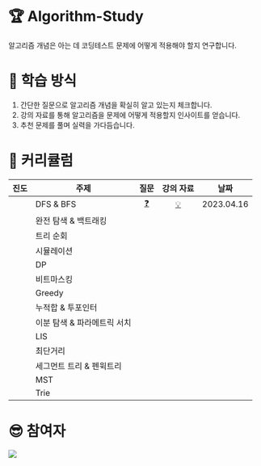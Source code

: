 # 🏆 Algorithm-Study

알고리즘 개념은 아는 데 코딩테스트 문제에 어떻게 적용해야 할지 연구합니다.

# 📏 학습 방식

1. 간단한 질문으로 알고리즘 개념을 확실히 알고 있는지 체크합니다.
2. 강의 자료를 통해 알고리즘을 문제에 어떻게 적용할지 인사이트를 얻습니다.
3. 추천 문제를 풀며 실력을 가다듬습니다.

# 🚩 커리큘럼

| 진도 | 주제               |                                       질문                                        |                                         강의 자료                                         |     날짜     |
|:--:|------------------|:-------------------------------------------------------------------------------:|:-------------------------------------------------------------------------------------:|:----------:|
|    | DFS & BFS        | [❓](https://github.com/acisliver/Algorithm-Study/blob/main/questions/dfsbfs.md) | [💡](https://github.com/acisliver/Algorithm-Study/blob/main/lectures/dfsbfs/basic.md) | 2023.04.16 |
|    | 완전 탐색 & 백트래킹     |                                                                                 |                                                                                       |            |
|    | 트리 순회            |                                                                                 |                                                                                       |            |
|    | 시뮬레이션            |                                                                                 |                                                                                       |            |
|    | DP               |                                                                                 |                                                                                       |            |
|    | 비트마스킹            |                                                                                 |                                                                                       |            |
|    | Greedy           |                                                                                 |                                                                                       |            |
|    | 누적합 & 투포인터       |                                                                                 |                                                                                       |            |
|    | 이분 탐색 & 파라메트릭 서치 |                                                                                 |                                                                                       |            |
|    | LIS              |                                                                                 |                                                                                       |            |
|    | 최단거리             |                                                                                 |                                                                                       |            |
|    | 세그먼트 트리 & 펜윅트리   |                                                                                 |                                                                                       |            |
|    | MST              |                                                                                 |                                                                                       |            |
|    | Trie             |                                                                                 |                                                                                       |            |

# 😎 참여자

<a href="https://github.com/acisliver/Algorithm-Study/graphs/contributors">
  <img src="https://contrib.rocks/image?repo=acisliver/Algorithm-Study" />
</a>
